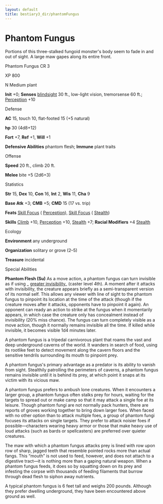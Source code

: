 ```yaml
---
layout: default
title: bestiary3_dir/phantomFungus
---
```

# Phantom Fungus

Portions of this three-stalked fungoid monster's body seem to fade in and out of sight. A large maw gapes along its entire front.

Phantom Fungus CR 3

XP 800

N Medium plant

**Init** +0; **Senses** [blindsight](../monsters_dir/universalMonsterRules#_blindsight) 30 ft., low-light vision, tremorsense 60 ft.; [Perception](../skills_dir/perception#_perception) +10

Defense

**AC** 15, touch 10, flat-footed 15 (+5 natural)

**hp** 30 (4d8+12)

**Fort** +7, **Ref** +1, **Will** +1

**Defensive Abilities** phantom flesh; **Immune** plant traits

Offense

**Speed** 20 ft., climb 20 ft.

**Melee** bite +5 (2d6+3)

Statistics

**Str** 15, **Dex** 10, **Con** 16, **Int** 2, **Wis** 11, **Cha** 9

**Base Atk** +3; **CMB** +5; **CMD** 15 (17 vs. trip)

**Feats** [Skill Focus](../feats#_skill-focus) ( [Perception](../skills_dir/perception#_perception)), [Skill Focus](../feats#_skill-focus) ( [Stealth](../skills_dir/stealth#_stealth))

**Skills** [Climb](../skills_dir/climb#_climb) +10, [Perception](../skills_dir/perception#_perception) +10, [Stealth](../skills_dir/stealth#_stealth) +7; **Racial Modifiers** +4 [Stealth](../skills_dir/stealth#_stealth)

Ecology

**Environment** any underground

**Organization** solitary or grove (2–5)

**Treasure** incidental

Special Abilities

**Phantom Flesh (Su)** As a move action, a phantom fungus can turn invisible as if using _ [greater invisibility](../spells_dir/invisibility#_invisibility-greater)_ (caster level 4th). A moment after it attacks with invisibility, the creature appears briefly as a semi-transparent version of its normal self. This allows any viewer with line of sight to the phantom fungus to pinpoint its location at the time of the attack (though if the creature moves after it attacks, opponents have to pinpoint it again). An opponent can ready an action to strike at the fungus when it momentarily appears, in which case the creature only has concealment instead of invisibility (20% miss chance). The fungus can turn completely visible as a move action, though it normally remains invisible all the time. If killed while invisible, it becomes visible 1d4 minutes later.

A phantom fungus is a tripedal carnivorous plant that roams the vast and deep underground caverns of the world. It wanders in search of food, using its rootlike feet to detect movement along the cavern floors and the sensitive tendrils surrounding its mouth to pinpoint prey.

A phantom fungus's primary advantage as a predator is its ability to vanish from sight. Stealthily patrolling the perimeters of caverns, a phantom fungus remains invisible until it is behind its prey, at which point it snaps at its victim with its vicious maw.

A phantom fungus prefers to ambush lone creatures. When it encounters a larger group, a phantom fungus often stalks prey for hours, waiting for the targets to spread out or make camp so that it may attack a single foe at its leisure. Though phantom fungi are not normally pack hunters, there are reports of groves working together to bring down larger foes. When faced with no other option than to attack multiple foes, a group of phantom fungi focuses its attacks on single targets. They prefer to attack noisier foes if possible—characters wearing heavy armor or those that make heavy use of loud attacks (such as bards or spellcasters) are preferred over quieter creatures.

The maw with which a phantom fungus attacks prey is lined with row upon row of sharp, jagged teeth that resemble pointed rocks more than actual fangs. This “mouth” is not used to feed, however, and does not attach to a digestive tract—it is nothing more than a gaping natural weapon. When a phantom fungus feeds, it does so by squatting down on its prey and infesting the corpse with thousands of feeding filaments that burrow through dead flesh to siphon away nutrients.

A typical phantom fungus is 6 feet tall and weighs 200 pounds. Although they prefer dwelling underground, they have been encountered above ground as well.

